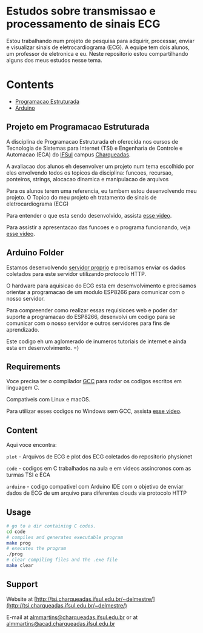 Estudos sobre transmissao e processamento de sinais ECG
===========================================
Estou trabalhando num projeto de pesquisa para adquirir, processar, enviar e visualizar sinais de eletrocardiograma (ECG). A equipe tem dois alunos, um professor de eletronica e eu. Neste repositorio estou compartilhando alguns dos meus estudos nesse tema.

# Contents
- [Programacao Estruturada](#projeto-em-programacao-estruturada)
- [Arduino](#arduino-folder)

## Projeto em Programacao Estruturada 

A disciplina de Programacao Estruturada eh oferecida nos cursos de Tecnologia de Sistemas para Internet (TSI) e Engenharia de Controle e Automacao (ECA) do [IFSul](http://www.ifsul.edu.br/) campus [Charqueadas](http://www.charqueadas.ifsul.edu.br/portal/).

A avaliacao dos alunos eh desenvolver um projeto num tema escolhido por eles envolvendo todos os topicos da disciplina: funcoes, recursao, ponteiros, strings, alocacao dinamica e manipulacao de arquivos

Para os alunos terem uma referencia, eu tambem estou desenvolvendo meu projeto. O Topico do meu projeto eh tratamento de sinais de eletrocardiograma (ECG)

Para entender o que esta sendo desenvolvido, assista [esse video](https://youtu.be/H8aN4utajPg).

Para assistir a apresentacao das funcoes e o programa funcionando, veja [esse video](https://youtu.be/KSDQYPWOiBE).

## Arduino Folder

Estamos desenvolvendo [servidor proprio](http://ecgremoto.herokuapp.com/) e precisamos enviar os dados coletados para este servidor utilizando protocolo HTTP.

O hardware para aquisicao do ECG esta em desemvolvimento e precisamos orientar a programacao de um modulo ESP8266 para comunicar com o nosso servidor.

Para compreender como realizar essas requisicoes web e poder dar suporte a programacao do ESP8266, desenvolvi um codigo para se comunicar com o nosso servidor e outros servidores para fins de aprendizado. 

Este codigo eh um aglomerado de inumeros tutoriais de internet e ainda esta em desenvolvimento. =)


## Requirements

Voce precisa ter o compilador [GCC](https://gcc.gnu.org/) para rodar os codigos escritos em linguagem C.

Compativeis com Linux e macOS. 

Para utilizar esses codigos no Windows sem GCC, assista [esse video](https://www.youtube.com/watch?v=h_m0vf6mt1E&list=PLeZ9_FbdLGk7K4ma8oXb3hhcjBMjF1Kcp&index=2).

## Content
Aqui voce encontra:

`plot` - Arquivos de ECG e plot dos ECG coletados do repositorio physionet

`code` - codigos em C trabalhados na aula e em videos assincronos com as turmas TSI e ECA

`arduino` - codigo compativel com Arduino IDE com o objetivo de enviar dados de ECG de um arquivo para diferentes clouds via protocolo HTTP


## Usage

```bash
# go to a dir containing C codes.
cd code
# compiles and generates executable program
make prog
# executes the program
./prog
# clear compiling files and the .exe file
make clear
```

## Support

Website at [http://tsi.charqueadas.ifsul.edu.br/~delmestre/](http://tsi.charqueadas.ifsul.edu.br/~delmestre/)

E-mail at [almmartins@charqueadas.ifsul.edu.br](almmartins@charqueadas.ifsul.edu.br)
 or at [almmartins@acad.charqueadas.ifsul.edu.br](almmartins@acad.charqueadas.ifsul.edu.br)

